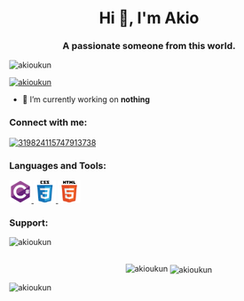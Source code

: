 <h1 align="center">Hi 👋, I'm Akio</h1>
<h3 align="center">A passionate someone from this world.</h3>

<p align="left"> <img src="https://komarev.com/ghpvc/?username=akioukun&label=Profile%20views&color=0e75b6&style=flat" alt="akioukun" /> </p>

<p align="left"> <a href="https://github.com/ryo-ma/github-profile-trophy"><img src="https://github-profile-trophy.vercel.app/?username=akioukun" alt="akioukun" /></a> </p>

- 🔭 I’m currently working on **nothing**


<h3 align="left">Connect with me:</h3>
<p align="left">
<a href="https://discord.gg/319824115747913738" target="blank"><img align="center" src="https://raw.githubusercontent.com/rahuldkjain/github-profile-readme-generator/master/src/images/icons/Social/discord.svg" alt="319824115747913738" height="30" width="40" /></a>
</p>

<h3 align="left">Languages and Tools:</h3>
<p align="left"> <a href="https://www.w3schools.com/cs/" target="_blank" rel="noreferrer"> <img src="https://raw.githubusercontent.com/devicons/devicon/master/icons/csharp/csharp-original.svg" alt="csharp" width="40" height="40"/> </a> <a href="https://www.w3schools.com/css/" target="_blank" rel="noreferrer"> <img src="https://raw.githubusercontent.com/devicons/devicon/master/icons/css3/css3-original-wordmark.svg" alt="css3" width="40" height="40"/> </a> <a href="https://www.w3.org/html/" target="_blank" rel="noreferrer"> <img src="https://raw.githubusercontent.com/devicons/devicon/master/icons/html5/html5-original-wordmark.svg" alt="html5" width="40" height="40"/> </a> </p>

<h3 align="left">Support:</h3>
<p><a href="https://www.buymeacoffee.com/akioukun"> <img align="left" src="https://cdn.buymeacoffee.com/buttons/v2/default-yellow.png" height="50" width="210" alt="akioukun" /></a></p><br><br>

<p><img align="left" src="https://github-readme-stats.vercel.app/api/top-langs?username=akioukun&show_icons=true&locale=en&layout=compact" alt="akioukun" /></p>

<p>&nbsp;<img align="center" src="https://github-readme-stats.vercel.app/api?username=akioukun&show_icons=true&locale=en" alt="akioukun" /></p>

<p><img align="center" src="https://github-readme-streak-stats.herokuapp.com/?user=akioukun&" alt="akioukun" /></p>
